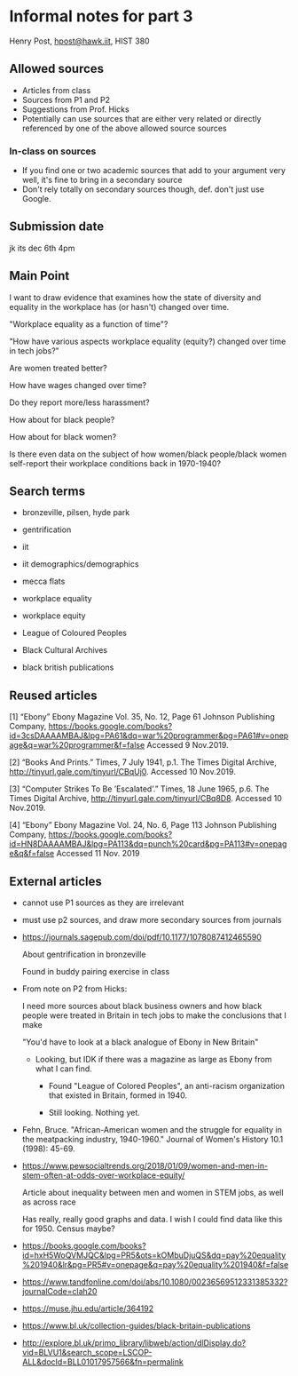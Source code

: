 # Informal notes for part 3

Henry Post, hpost@hawk.iit, HIST 380

## Allowed sources

- Articles from class
- Sources from P1 and P2
- Suggestions from Prof. Hicks
- Potentially can use sources that are either very related or directly referenced by one of the above allowed source sources

### In-class on sources
- If you find one or two academic sources that add to your argument very well, it's fine to bring in a secondary source
- Don't rely totally on secondary sources though, def. don't just use Google.

## Submission date

jk its dec 6th 4pm

## Main Point

I want to draw evidence that examines how the state of diversity and equality in the workplace has (or hasn't) changed over time.  

"Workplace equality as a function of time"?

"How have various aspects workplace equality (equity?) changed over time in tech jobs?"

Are women treated better?

How have wages changed over time?

Do they report more/less harassment?

How about for black people?

How about for black women?

Is there even data on the subject of how women/black people/black women self-report their workplace conditions back in 1970-1940?

## Search terms

- bronzeville, pilsen, hyde park

- gentrification

- iit

- iit demographics/demographics

- mecca flats

- workplace equality

- workplace equity

- League of Coloured Peoples

- Black Cultural Archives

- black british publications

## Reused articles

[1] “Ebony” Ebony Magazine Vol. 35, No. 12, Page 61
Johnson Publishing Company,
https://books.google.com/books?id=3csDAAAAMBAJ&lpg=PA61&dq=war%20programmer&pg=PA61#v=onepage&q=war%20programmer&f=false
Accessed 9 Nov.2019.

[2] “Books And Prints.” Times, 7 July 1941, p.1. The Times Digital Archive,
http://tinyurl.gale.com/tinyurl/CBqUj0.
Accessed 10 Nov.2019.

[3] “Computer Strikes To Be ’Escalated’.” Times, 18 June 1965, p.6. The Times Digital
Archive,
http://tinyurl.gale.com/tinyurl/CBq8D8.
Accessed 10 Nov.2019.

[4] “Ebony” Ebony Magazine Vol. 24, No. 6, Page 113
Johnson Publishing Company,
https://books.google.com/books?id=HN8DAAAAMBAJ&lpg=PA113&dq=punch%20card&pg=PA113#v=onepage&q&f=false
Accessed 11 Nov. 2019

## External articles

* cannot use P1 sources as they are irrelevant

* must use p2 sources, and draw more secondary sources from journals

- https://journals.sagepub.com/doi/pdf/10.1177/1078087412465590
  
  About gentrification in bronzeville

  Found in buddy pairing exercise in class

- From note on P2 from Hicks:

  I need more sources about black business owners and how black people were treated in Britain in tech jobs to make the conclusions that I make

  "You'd have to look at a black analogue of Ebony in New Britain"

  - Looking, but IDK if there was a magazine as large as Ebony from what I can find.

    - Found "League of Colored Peoples", an anti-racism organization that existed in Britain, formed in 1940.

    - Still looking. Nothing yet.

- Fehn, Bruce. "African-American women and the struggle for equality in the meatpacking industry, 1940-1960." Journal of Women's History 10.1 (1998): 45-69.

- https://www.pewsocialtrends.org/2018/01/09/women-and-men-in-stem-often-at-odds-over-workplace-equity/

  Article about inequality between men and women in STEM jobs, as well as across race

  Has really, really good graphs and data. I wish I could find data like this for 1950. Census maybe?

- https://books.google.com/books?id=hxH5WoQVMJQC&lpg=PR5&ots=kOMbuDjuQS&dq=pay%20equality%201940&lr&pg=PR5#v=onepage&q=pay%20equality%201940&f=false

- https://www.tandfonline.com/doi/abs/10.1080/00236569512331385332?journalCode=clah20

- https://muse.jhu.edu/article/364192

- https://www.bl.uk/collection-guides/black-britain-publications

- http://explore.bl.uk/primo_library/libweb/action/dlDisplay.do?vid=BLVU1&search_scope=LSCOP-ALL&docId=BLL01017957566&fn=permalink